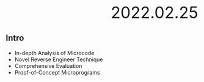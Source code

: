<div style="text-align:right; font-size:3em;">2022.02.25</div>

## Intro

* In-depth Analysis of Microcode
* Novel Reverse Engineer Technique
* Comprehensive Evaluation
* Proof-of-Concept Microprograms


